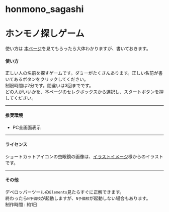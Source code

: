 # honmono_sagashi

# ホンモノ探しゲーム

使い方は [本ページ](https://fuuchin.github.io/honmono_sagashi/)を見てもらったら大体わかりますが、書いておきます。

#### 使い方

正しい人の名前を探すゲームです。ダミーがたくさんあります。正しい名前が書いてあるボタンをクリックしてください。  
制限時間は2分です。間違いは3回までです。  
どの人がいいかを、本ページのセレクボックスから選択し、スタートボタンを押してください。
___

#### 推奨環境

- PC全画面表示
___

#### ライセンス

ショートカットアイコンの虫眼鏡の画像は、[イラストイメージ](https://illustimage.com/)様からのイラストです。
___
#### その他

デベロッパーツールの`Elements`見たらすぐに正解できます。  
終わったら`N予備校`が起動しますが、`N予備校`が起動しない場合もあります。  
制作時間 : 約1日
